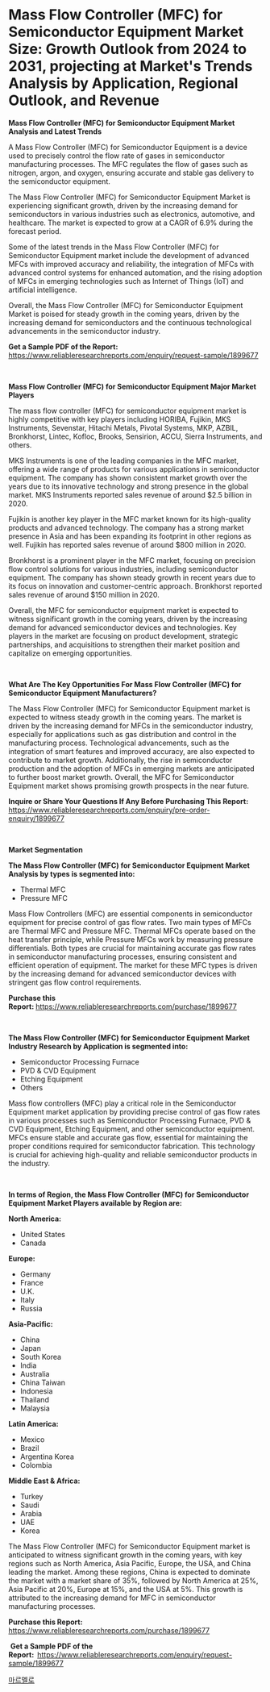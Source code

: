 <p><h1>Mass Flow Controller (MFC) for Semiconductor Equipment Market Size: Growth Outlook from 2024 to 2031, projecting at Market's Trends Analysis by Application, Regional Outlook, and Revenue</h1></p><p><strong>Mass Flow Controller (MFC) for Semiconductor Equipment Market Analysis and Latest Trends</strong></p>
<p><p>A Mass Flow Controller (MFC) for Semiconductor Equipment is a device used to precisely control the flow rate of gases in semiconductor manufacturing processes. The MFC regulates the flow of gases such as nitrogen, argon, and oxygen, ensuring accurate and stable gas delivery to the semiconductor equipment.</p><p>The Mass Flow Controller (MFC) for Semiconductor Equipment Market is experiencing significant growth, driven by the increasing demand for semiconductors in various industries such as electronics, automotive, and healthcare. The market is expected to grow at a CAGR of 6.9% during the forecast period.</p><p>Some of the latest trends in the Mass Flow Controller (MFC) for Semiconductor Equipment market include the development of advanced MFCs with improved accuracy and reliability, the integration of MFCs with advanced control systems for enhanced automation, and the rising adoption of MFCs in emerging technologies such as Internet of Things (IoT) and artificial intelligence.</p><p>Overall, the Mass Flow Controller (MFC) for Semiconductor Equipment Market is poised for steady growth in the coming years, driven by the increasing demand for semiconductors and the continuous technological advancements in the semiconductor industry.</p></p>
<p><strong>Get a Sample PDF of the Report:&nbsp;</strong> <a href="https://www.reliableresearchreports.com/enquiry/request-sample/1899677">https://www.reliableresearchreports.com/enquiry/request-sample/1899677</a></p>
<p>&nbsp;</p>
<p><strong>Mass Flow Controller (MFC) for Semiconductor Equipment Major Market Players</strong></p>
<p><p>The mass flow controller (MFC) for semiconductor equipment market is highly competitive with key players including HORIBA, Fujikin, MKS Instruments, Sevenstar, Hitachi Metals, Pivotal Systems, MKP, AZBIL, Bronkhorst, Lintec, Kofloc, Brooks, Sensirion, ACCU, Sierra Instruments, and others.</p><p>MKS Instruments is one of the leading companies in the MFC market, offering a wide range of products for various applications in semiconductor equipment. The company has shown consistent market growth over the years due to its innovative technology and strong presence in the global market. MKS Instruments reported sales revenue of around $2.5 billion in 2020.</p><p>Fujikin is another key player in the MFC market known for its high-quality products and advanced technology. The company has a strong market presence in Asia and has been expanding its footprint in other regions as well. Fujikin has reported sales revenue of around $800 million in 2020.</p><p>Bronkhorst is a prominent player in the MFC market, focusing on precision flow control solutions for various industries, including semiconductor equipment. The company has shown steady growth in recent years due to its focus on innovation and customer-centric approach. Bronkhorst reported sales revenue of around $150 million in 2020.</p><p>Overall, the MFC for semiconductor equipment market is expected to witness significant growth in the coming years, driven by the increasing demand for advanced semiconductor devices and technologies. Key players in the market are focusing on product development, strategic partnerships, and acquisitions to strengthen their market position and capitalize on emerging opportunities.</p></p>
<p>&nbsp;</p>
<p><strong>What Are The Key Opportunities For Mass Flow Controller (MFC) for Semiconductor Equipment Manufacturers?</strong></p>
<p><p>The Mass Flow Controller (MFC) for Semiconductor Equipment market is expected to witness steady growth in the coming years. The market is driven by the increasing demand for MFCs in the semiconductor industry, especially for applications such as gas distribution and control in the manufacturing process. Technological advancements, such as the integration of smart features and improved accuracy, are also expected to contribute to market growth. Additionally, the rise in semiconductor production and the adoption of MFCs in emerging markets are anticipated to further boost market growth. Overall, the MFC for Semiconductor Equipment market shows promising growth prospects in the near future.</p></p>
<p><strong>Inquire or Share Your Questions If Any Before Purchasing This Report:</strong> <a href="https://www.reliableresearchreports.com/enquiry/pre-order-enquiry/1899677">https://www.reliableresearchreports.com/enquiry/pre-order-enquiry/1899677</a></p>
<p>&nbsp;</p>
<p><strong>Market Segmentation</strong></p>
<p><strong>The Mass Flow Controller (MFC) for Semiconductor Equipment Market Analysis by types is segmented into:</strong></p>
<p><ul><li>Thermal MFC</li><li>Pressure MFC</li></ul></p>
<p><p>Mass Flow Controllers (MFC) are essential components in semiconductor equipment for precise control of gas flow rates. Two main types of MFCs are Thermal MFC and Pressure MFC. Thermal MFCs operate based on the heat transfer principle, while Pressure MFCs work by measuring pressure differentials. Both types are crucial for maintaining accurate gas flow rates in semiconductor manufacturing processes, ensuring consistent and efficient operation of equipment. The market for these MFC types is driven by the increasing demand for advanced semiconductor devices with stringent gas flow control requirements.</p></p>
<p><strong>Purchase this Report:&nbsp;</strong><a href="https://www.reliableresearchreports.com/purchase/1899677">https://www.reliableresearchreports.com/purchase/1899677</a></p>
<p>&nbsp;</p>
<p><strong>The Mass Flow Controller (MFC) for Semiconductor Equipment Market Industry Research by Application is segmented into:</strong></p>
<p><ul><li>Semiconductor Processing Furnace</li><li>PVD & CVD Equipment</li><li>Etching Equipment</li><li>Others</li></ul></p>
<p><p>Mass flow controllers (MFC) play a critical role in the Semiconductor Equipment market application by providing precise control of gas flow rates in various processes such as Semiconductor Processing Furnace, PVD & CVD Equipment, Etching Equipment, and other semiconductor equipment. MFCs ensure stable and accurate gas flow, essential for maintaining the proper conditions required for semiconductor fabrication. This technology is crucial for achieving high-quality and reliable semiconductor products in the industry.</p></p>
<p>&nbsp;</p>
<p><strong>In terms of Region, the Mass Flow Controller (MFC) for Semiconductor Equipment Market Players available by Region are:</strong></p>
<p>
    <p> <strong> North America: </strong>
        <ul>
            <li>United States</li>
            <li>Canada</li>
        </ul>
        </p> 
    <p> <strong> Europe: </strong>
        <ul>
            <li>Germany</li>
            <li>France</li>
            <li>U.K.</li>
            <li>Italy</li>
            <li>Russia</li>
        </ul>
        </p> 
    <p> <strong> Asia-Pacific: </strong>
        <ul>
            <li>China</li>
            <li>Japan</li>
            <li>South Korea</li>
            <li>India</li>
            <li>Australia</li>
            <li>China Taiwan</li>
            <li>Indonesia</li>
            <li>Thailand</li>
            <li>Malaysia</li>
        </ul>
        </p> 
    <p> <strong> Latin America: </strong>
        <ul>
            <li>Mexico</li>
            <li>Brazil</li>
            <li>Argentina Korea</li>
            <li>Colombia</li>
        </ul>
        </p> 
    <p> <strong> Middle East & Africa: </strong>
        <ul>
            <li>Turkey</li>
            <li>Saudi</li>
            <li>Arabia</li>
            <li>UAE</li>
            <li>Korea</li>
        </ul>
    </p>
    </p>
<p><p>The Mass Flow Controller (MFC) for Semiconductor Equipment market is anticipated to witness significant growth in the coming years, with key regions such as North America, Asia Pacific, Europe, the USA, and China leading the market. Among these regions, China is expected to dominate the market with a market share of 35%, followed by North America at 25%, Asia Pacific at 20%, Europe at 15%, and the USA at 5%. This growth is attributed to the increasing demand for MFC in semiconductor manufacturing processes.</p></p>
<p><strong>Purchase this Report: </strong><a href="https://www.reliableresearchreports.com/purchase/1899677">https://www.reliableresearchreports.com/purchase/1899677</a></p>
<p>&nbsp;<strong>Get a Sample PDF of the Report:&nbsp;&nbsp;</strong><a href="https://www.reliableresearchreports.com/enquiry/request-sample/1899677">https://www.reliableresearchreports.com/enquiry/request-sample/1899677</a></p>
<p><strong></strong></p>
<p><p><a href="https://github.com/oajzkywllm460/Market-Research-Report-List-1/blob/main/809781113007.md">마르멜로</a></p></p>